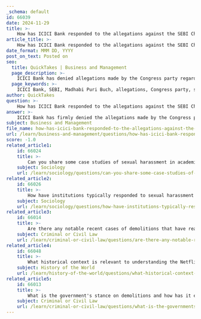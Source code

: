 ```yaml
---
_schema: default
id: 66039
date: 2024-11-29
title: >-
    How has ICICI Bank responded to the allegations against the SEBI Chairperson?
article_title: >-
    How has ICICI Bank responded to the allegations against the SEBI Chairperson?
date_format: MMM DD, YYYY
post_on_text: Posted on
seo:
  title: QuickTakes | Business and Management
  page_description: >-
    ICICI Bank has denied allegations made by the Congress party regarding SEBI Chairperson Madhabi Puri Buch, asserting she received no payments post-retirement, amid significant political discourse.
  page_keywords: >-
    ICICI Bank, SEBI, Madhabi Puri Buch, allegations, Congress party, salary, office of profit, retirement, income, conflicts of interest, political discourse
author: QuickTakes
question: >-
    How has ICICI Bank responded to the allegations against the SEBI Chairperson?
answer: >-
    ICICI Bank has firmly denied the allegations made by the Congress party regarding Madhabi Puri Buch, the current Chairperson of the Securities and Exchange Board of India (SEBI). The allegations claim that Buch continued to receive a salary from ICICI Bank after her retirement on October 31, 2013, and that she held an "office of profit" while serving as a whole-time member of SEBI since 2017.\n\nIn response to these allegations, ICICI Bank stated that it has not paid any salaries or granted Employee Stock Ownership Plans (ESOPs) to Buch after her retirement. Specifically, the bank clarified that between 2017 and 2024, Buch allegedly received an income of ₹16.80 crore from the ICICI Group, which the Congress party argues raises serious questions about potential conflicts of interest, as this amount is significantly higher than her income from SEBI.\n\nThe bank's response emphasized that all allegations regarding payments to Buch are false, and it reiterated that she did not receive any financial benefits from the bank or its group companies post-retirement. This controversy has sparked significant political discourse, with the Congress party expressing strong discontent over ICICI Bank's rebuttal of their claims.
subject: Business and Management
file_name: how-has-icici-bank-responded-to-the-allegations-against-the-sebi-chairperson.md
url: /learn/business-and-management/questions/how-has-icici-bank-responded-to-the-allegations-against-the-sebi-chairperson
score: -1.0
related_article1:
    id: 66024
    title: >-
        Can you share some case studies of sexual harassment in academia?
    subject: Sociology
    url: /learn/sociology/questions/can-you-share-some-case-studies-of-sexual-harassment-in-academia
related_article2:
    id: 66026
    title: >-
        How have institutions typically responded to sexual harassment cases in academia?
    subject: Sociology
    url: /learn/sociology/questions/how-have-institutions-typically-responded-to-sexual-harassment-cases-in-academia
related_article3:
    id: 66014
    title: >-
        Are there any notable recent cases of demolitions that have reached the Supreme Court?
    subject: Criminal or Civil Law
    url: /learn/criminal-or-civil-law/questions/are-there-any-notable-recent-cases-of-demolitions-that-have-reached-the-supreme-court
related_article4:
    id: 66048
    title: >-
        What historical context is relevant to understanding the Netflix series controversy?
    subject: History of the World
    url: /learn/history-of-the-world/questions/what-historical-context-is-relevant-to-understanding-the-netflix-series-controversy
related_article5:
    id: 66013
    title: >-
        What is the government's stance on demolitions and how has it evolved?
    subject: Criminal or Civil Law
    url: /learn/criminal-or-civil-law/questions/what-is-the-governments-stance-on-demolitions-and-how-has-it-evolved
---
```


&nbsp;